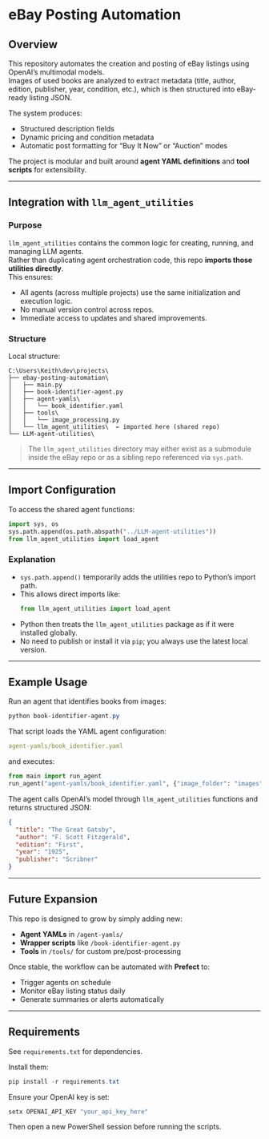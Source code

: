 # eBay Posting Automation

## Overview
This repository automates the creation and posting of eBay listings using OpenAI’s multimodal models.  
Images of used books are analyzed to extract metadata (title, author, edition, publisher, year, condition, etc.), which is then structured into eBay-ready listing JSON.  

The system produces:
- Structured description fields  
- Dynamic pricing and condition metadata  
- Automatic post formatting for “Buy It Now” or “Auction” modes  

The project is modular and built around **agent YAML definitions** and **tool scripts** for extensibility.

---

## Integration with `llm_agent_utilities`

### Purpose
`llm_agent_utilities` contains the common logic for creating, running, and managing LLM agents.  
Rather than duplicating agent orchestration code, this repo **imports those utilities directly**.  
This ensures:
- All agents (across multiple projects) use the same initialization and execution logic.  
- No manual version control across repos.  
- Immediate access to updates and shared improvements.  

### Structure

Local structure:
```
C:\Users\Keith\dev\projects\
├── ebay-posting-automation\
│   ├── main.py
│   ├── book-identifier-agent.py
│   ├── agent-yamls\
│   │   └── book_identifier.yaml
│   ├── tools\
│   │   └── image_processing.py
│   └── llm_agent_utilities\  ← imported here (shared repo)
└── LLM-agent-utilities\
```

> The `llm_agent_utilities` directory may either exist as a submodule inside the eBay repo or as a sibling repo referenced via `sys.path`.

---

## Import Configuration

To access the shared agent functions:
```python
import sys, os
sys.path.append(os.path.abspath("../LLM-agent-utilities"))
from llm_agent_utilities import load_agent
```

### Explanation
- `sys.path.append()` temporarily adds the utilities repo to Python’s import path.  
- This allows direct imports like:
  ```python
  from llm_agent_utilities import load_agent
  ```
- Python then treats the `llm_agent_utilities` package as if it were installed globally.  
- No need to publish or install it via `pip`; you always use the latest local version.

---

## Example Usage

Run an agent that identifies books from images:

```powershell
python book-identifier-agent.py
```

That script loads the YAML agent configuration:
```yaml
agent-yamls/book_identifier.yaml
```
and executes:
```python
from main import run_agent
run_agent("agent-yamls/book_identifier.yaml", {"image_folder": "images"})
```

The agent calls OpenAI’s model through `llm_agent_utilities` functions and returns structured JSON:
```json
{
  "title": "The Great Gatsby",
  "author": "F. Scott Fitzgerald",
  "edition": "First",
  "year": "1925",
  "publisher": "Scribner"
}
```

---

## Future Expansion

This repo is designed to grow by simply adding new:
- **Agent YAMLs** in `/agent-yamls/`
- **Wrapper scripts** like `/book-identifier-agent.py`
- **Tools** in `/tools/` for custom pre/post-processing

Once stable, the workflow can be automated with **Prefect** to:
- Trigger agents on schedule  
- Monitor eBay listing status daily  
- Generate summaries or alerts automatically

---

## Requirements

See `requirements.txt` for dependencies.

Install them:
```powershell
pip install -r requirements.txt
```

Ensure your OpenAI key is set:
```powershell
setx OPENAI_API_KEY "your_api_key_here"
```
Then open a new PowerShell session before running the scripts.
